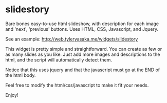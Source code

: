 slidestory
==========

Bare bones easy-to-use html slideshow, with description for each image and 'next', 'previous' buttons. Uses HTML, CSS, Javascript, and Jquery.

See an example:
http://web.tyleryasaka.me/widgets/slidestory

This widget is pretty simple and straightforward. You can create as few or as many slides as you like. Just add more images and descriptions to the html, and the script will automatically detect them.

Notice that this uses jquery and that the javascript must go at the END of the html body.

Feel free to modify the html/css/javascript to make it fit your needs.

Enjoy!
